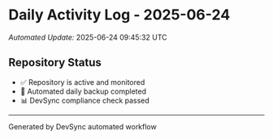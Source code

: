 # Daily Activity Log - 2025-06-24

*Automated Update:* 2025-06-24 09:45:32 UTC

## Repository Status
- ✅ Repository is active and monitored
- 🔄 Automated daily backup completed
- 📊 DevSync compliance check passed

---
Generated by DevSync automated workflow
